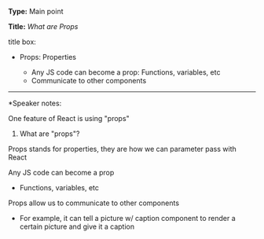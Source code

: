 **Type:** Main point

**Title:** *What are Props*

title box:

* Props: Properties

  * Any JS code can become a prop: Functions, variables, etc
  * Communicate to other components


------

*Speaker notes: 

One feature of React is using "props"

1. What are "props"?

Props stands for properties, they are how we can parameter pass with React

Any JS code can become a prop

- Functions, variables, etc

Props allow us to communicate to other components

- For example, it can tell a picture w/ caption component to render a certain picture and give it a caption
